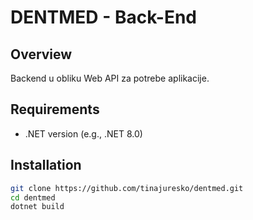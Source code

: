 # DENTMED - Back-End

## Overview
Backend u obliku Web API za potrebe aplikacije.

## Requirements
- .NET version (e.g., .NET 8.0)

## Installation
```bash
git clone https://github.com/tinajuresko/dentmed.git
cd dentmed
dotnet build
